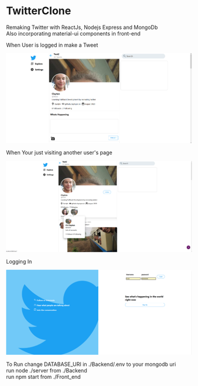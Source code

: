 # TwitterClone
Remaking Twitter with ReactJs, Nodejs Express and MongoDb   
Also incorporating material-ui components in front-end  

When User is logged in make a Tweet  


![](ReadmeImages/Twitter_preview1.png)


When Your just visiting another user's page  


![](ReadmeImages/Twitter_preview4.png)


Logging In  


![](ReadmeImages/Twitter_preview3.png)

To Run 
change DATABASE_URI in ./Backend/.env to your mongodb uri  
run node ./server from ./Backend  
run npm start from ./Front_end  


